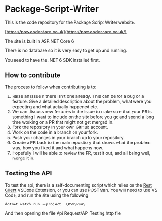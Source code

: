 # Package-Script-Writer

This is the code repository for the Package Script Writer website. 

[https://psw.codeshare.co.uk](https://psw.codeshare.co.uk/)

The site is built in ASP.NET Core 6.

There is no database so it is very easy to get up and running. 

You need to have the .NET 6 SDK installed first.

## How to contribute

The process to follow when contributing is to:

1. Raise an issue if there isn’t one already. This can be for a bug or a feature. Give a detailed description about the problem, what were you expecting and what actually happened etc.
2. We can discuss new features in the issue to make sure that your PR is something I want to include on the site before you go and spend a long time working on a PR that might not get merged in.
3. Fork the repository in your own GitHub account.
4. Work on the code in a branch on your fork.
5. Push your changes in your branch up to your repository.
6. Create a PR back to the main repository that shows what the problem was, how you fixed it and what happens now.
7. Hopefully I will be able to review the PR, test it out, and all being well, merge it in.

## Testing the API

To test the api, there is a self-documenting script which relies on the [Rest Client](https://marketplace.visualstudio.com/items?itemName=humao.rest-client) VSCode Extension, or you can use POSTMan. You will need to use VS Code, and run the site using the following

    dotnet watch run --project .\PSW\PSW\

And then opening the file Api Request/API Testing.http file
